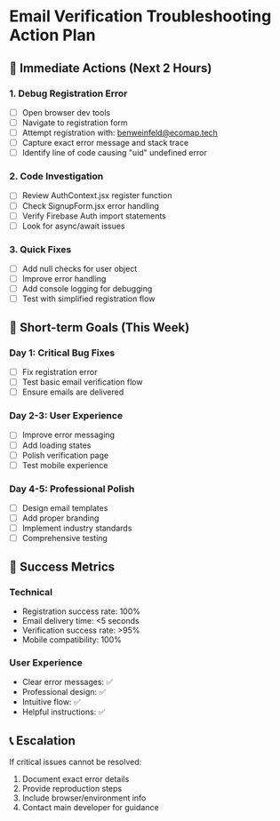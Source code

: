 # Email Verification Troubleshooting Action Plan

## 🚨 Immediate Actions (Next 2 Hours)

### 1. Debug Registration Error
- [ ] Open browser dev tools
- [ ] Navigate to registration form
- [ ] Attempt registration with: benweinfeld@ecomap.tech
- [ ] Capture exact error message and stack trace
- [ ] Identify line of code causing "uid" undefined error

### 2. Code Investigation
- [ ] Review AuthContext.jsx register function
- [ ] Check SignupForm.jsx error handling
- [ ] Verify Firebase Auth import statements
- [ ] Look for async/await issues

### 3. Quick Fixes
- [ ] Add null checks for user object
- [ ] Improve error handling
- [ ] Add console logging for debugging
- [ ] Test with simplified registration flow

## 📅 Short-term Goals (This Week)

### Day 1: Critical Bug Fixes
- [ ] Fix registration error
- [ ] Test basic email verification flow
- [ ] Ensure emails are delivered

### Day 2-3: User Experience
- [ ] Improve error messaging
- [ ] Add loading states
- [ ] Polish verification page
- [ ] Test mobile experience

### Day 4-5: Professional Polish
- [ ] Design email templates
- [ ] Add proper branding
- [ ] Implement industry standards
- [ ] Comprehensive testing

## 🎯 Success Metrics

### Technical
- Registration success rate: 100%
- Email delivery time: <5 seconds
- Verification success rate: >95%
- Mobile compatibility: 100%

### User Experience
- Clear error messages: ✅
- Professional design: ✅
- Intuitive flow: ✅
- Helpful instructions: ✅

## 📞 Escalation

If critical issues cannot be resolved:
1. Document exact error details
2. Provide reproduction steps
3. Include browser/environment info
4. Contact main developer for guidance
